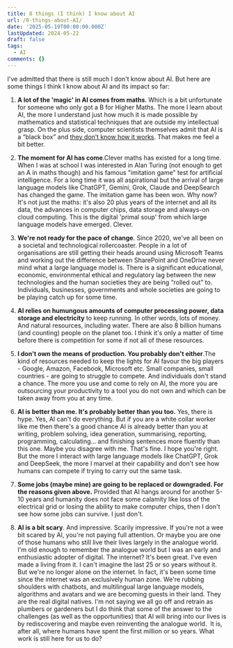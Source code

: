 ```yaml
---
title: 8 things (I think) I know about AI
url: /8-things-about-AI/
date: '2025-05-19T00:00:00.000Z'
lastUpdated: 2024-05-22
draft: false
tags:
  - AI
comments: {}
---
```

I've admitted that there is still much I don't know about AI. But here are some things I think I know about AI and its impact so far:

1.  **A lot of the 'magic' in AI comes from maths**. Which is a bit unfortunate for someone who only got a B for Higher Maths. The more I learn about AI, the more I understand just how much it is made possible by mathematics and statistical techniques that are outside my intellectual grasp. On the plus side, computer scientists themselves admit that AI is a “black box” and [<ins>they don’t know how it works</ins>](https://www.technologyreview.com/2024/03/05/1089449/nobody-knows-how-ai-works/). That makes me feel a bit better.
    
2.  **The moment for AI has come**.Clever maths has existed for a long time. When I was at school I was interested in Alan Turing (not enough to get an A in maths though) and his famous "imitation game" test for artificial intelligence. For a long time it was all aspirational but the arrival of large language models like ChatGPT, Gemini, Grok, Claude and DeepSearch has changed the game. The imitation game has been won. Why now? It's not just the maths: it's also 20 plus years of the internet and all its data, the advances in computer chips, data storage and always-on cloud computing. This is the digital 'primal soup' from which large language models have emerged. Clever.
    
3.  **We're not ready for the pace of change**. Since 2020, we've all been on a societal and technological rollercoaster. People in a lot of organisations are still getting their heads around using Microsoft Teams and working out the difference between SharePoint and OneDrive never mind what a large language model is. There is a significant educational, economic, environmental ethical and regulatory lag between the new technologies and the human societies they are being “rolled out” to. Individuals, businesses, governments and whole societies are going to be playing catch up for some time.
    
4.  **AI relies on humungous amounts of computer processing power, data storage and electricity** to keep running. In other words, lots of money. And natural resources, including water. There are also 8 billion humans (and counting) people on the planet too. I think it's only a matter of time before there is competition for some if not all of these resources.

5.  **I don't own the means of production. You probably don't either**.The kind of resources needed to keep the lights for AI favour the big players - Google, Amazon, Facebook, Microsoft etc. Small companies, small countries - are going to struggle to compete. And individuals don't stand a chance. The more you use and come to rely on AI, the more you are outsourcing your productivity to a tool you do not own and which can be taken away from you at any time.
    
6.  **AI is better than me. It's probably better than you too.** Yes, there is hype. Yes, AI can't do everything. But if you are a white collar worker like me then there's a good chance AI is already better than you at writing, problem solving, idea generation, summarising, reporting, programming, calculating... and finishing sentences more fluently than this one. Maybe you disagree with me. That's fine. I hope you're right. But the more I interact with large language models like ChatGPT, Grok and DeepSeek, the more I marvel at their capability and don't see how humans can compete if trying to carry out the same task.

7.  **Some jobs (maybe mine) are going to be replaced or downgraded. For the reasons given above.** Provided that AI hangs around for another 5-10 years and humanity does not face some calamity like loss of the electrical grid or losing the ability to make computer chips, then I don't see how some jobs can survive. I just don't.

8.  **AI is a bit scary**. And impressive. Scarily impressive. If you're not a wee bit scared by AI, you're not paying full attention. Or maybe you are one of those humans who still live their lives largely in the analogue world. I'm old enough to remember the analogue world but I was an early and enthusiastic adopter of digital. The internet? It's been great. I've even made a living from it. I can't imagine the last 25 or so years without it. But we're no longer alone on the internet. In fact, it's been some time since the internet was an exclusively human zone. We're rubbing shoulders with chatbots, and multilingual large language models, algorithms and avatars and we are becoming guests in their land. They are the real digital natives. I'm not saying we all go off and retrain as plumbers or gardeners but I do think that some of the answer to the challenges (as well as the opportunities) that AI will bring into our lives is by rediscovering and maybe even reinventing the analogue world.  It is, after all, where humans have spent the first million or so years. What work is still here for us to do?
